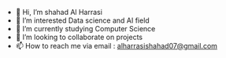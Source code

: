 - 👋 Hi, I’m shahad Al Harrasi
- 👀 I’m interested Data science and AI field 
- 🌱 I’m currently studying Computer Science 
- 💞️ I’m looking to collaborate on projects 
- 📫 How to reach me via email : alharrasishahad07@gmail.com

<!---
alharrasis/alharrasis is a ✨ special ✨ repository because its `README.md` (this file) appears on your GitHub profile.
You can click the Preview link to take a look at your changes.
--->
